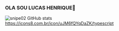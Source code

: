 ### OLA SOU  LUCAS HENRIQUE👋

![snipe02 GitHub stats](https://github-readme-stats.vercel.app/api?username=snipe02&theme=blue-green&show_icons=true)
https://icons8.com.br/icon/uJM6fQYqDaZK/typescript
